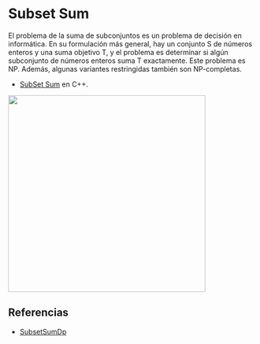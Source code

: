 # Subset Sum
El problema de la suma de subconjuntos es un problema de decisión en informática. 
En su formulación más general, hay un conjunto S de números enteros y una suma objetivo T, y 
el problema es determinar si algún subconjunto de números enteros suma T exactamente. Este problema es NP. Además, 
algunas variantes restringidas también son NP-completas.

* [SubSet Sum](https://github.com/Lutyvr02/Algoritmica/blob/main/Contenidos/SubSum/subsum.cpp) en C++.
<img src="https://user-images.githubusercontent.com/101956531/197400381-05f1465f-3933-410f-979b-4409811dca9f.jpg" width="400">

## Referencias
* [SubsetSumDp](https://www.geeksforgeeks.org/subset-sum-problem-dp-25/)

